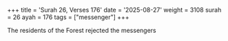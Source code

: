 +++
title = 'Surah 26, Verses 176'
date = '2025-08-27'
weight = 3108
surah = 26
ayah = 176
tags = ["messenger"]
+++

The residents of the Forest rejected the messengers